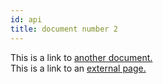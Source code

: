 ```yaml
---
id: api
title: document number 2
---
```


This is a link to [another document.](doc3.md)  
This is a link to an [external page.](http://www.example.com)
